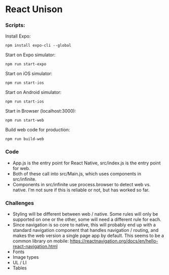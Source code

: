 # React Unison

### Scripts:
Install Expo:
```
npm install expo-cli --global
```
Start on Expo simulator:
```
npm run start-expo
```
Start on iOS simulator:
```
npm run start-ios
```
Start on Android simulator:
```
npm run start-ios
```
Start in Browser (localhost:3000):
```
npm run start-web
```

Build web code for production:
```
npm run build-web
```


### Code

- App.js is the entry point for React Native, src/index.js is the entry point for web.
- Both of these call into src/Main.js, which uses components in src/infinite.
- Components in src/infinite use process.browser to detect web vs. native. I'm not sure if this is reliable or not, but has worked so far.


### Challenges

- Styling will be different between web / native. Some rules will only be supported on one or the other, some will need a different rule for each.
- Since navigation is so core to native, this will probably end up with a standard navigation component that handles navigation / routing, and makes the web version a single page app by default. This seems to be a common library on mobile: https://reactnavigation.org/docs/en/hello-react-navigation.html
- Fonts
- Image types
- UL / LI
- Tables
